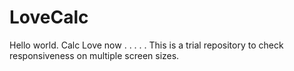 # LoveCalc
Hello world. Calc Love now 
.
.
.
.
.
This is a trial repository to check responsiveness on multiple screen sizes.
